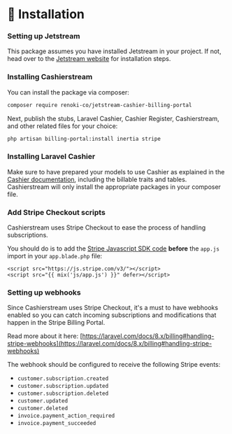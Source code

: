 # 🚀 Installation

### Setting up Jetstream

This package assumes you have installed Jetstream in your project. If not, head over to the [Jetstream website](https://jetstream.laravel.com) for installation steps.

### Installing Cashierstream

You can install the package via composer:

```bash
composer require renoki-co/jetstream-cashier-billing-portal
```

Next, publish the stubs, Laravel Cashier, Cashier Register, Cashierstream, and other related files for your choice:

```bash
php artisan billing-portal:install inertia stripe
```

### Installing Laravel Cashier

Make sure to have prepared your models to use Cashier as explained in the [Cashier documentation](https://laravel.com/docs/8.x/billing), including the billable traits and tables. Cashierstream will only install the appropriate packages in your composer file.

### Add Stripe Checkout scripts

Cashierstream uses Stripe Checkout to ease the process of handling subscriptions.

You should do is to add the [Stripe Javascript SDK code](https://stripe.com/docs/js/including) **before** the `app.js` import in your `app.blade.php` file:

```markup
<script src="https://js.stripe.com/v3/"></script>
<script src="{{ mix('js/app.js') }}" defer></script>
```

### Setting up webhooks

Since Cashierstream uses Stripe Checkout, it's a must to have webhooks enabled so you can catch incoming subscriptions and modifications that happen in the Stripe Billing Portal.

Read more about it here: [https://laravel.com/docs/8.x/billing#handling-stripe-webhooks](https://laravel.com/docs/8.x/billing#handling-stripe-webhooks)

The webhook should be configured to receive the following Stripe events:

* `customer.subscription.created`
* `customer.subscription.updated`
* `customer.subscription.deleted`
* `customer.updated`
* `customer.deleted`
* `invoice.payment_action_required`
* `invoice.payment_succeeded`
